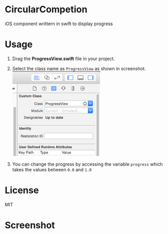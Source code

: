 # CircularCompetion
iOS component writtern in swift to display progress 

Usage
========
1. Drag the <b>ProgressView.swift</b> file in your project.

2. Select the class name as `ProgressView` as shown in screenshot.      
![](Screenshots/custom_class.png)

3. You can change the progress by accessing the variable `progress` which takes the values between `0.0` and `1.0`

License
========
MIT

Screenshot
========

